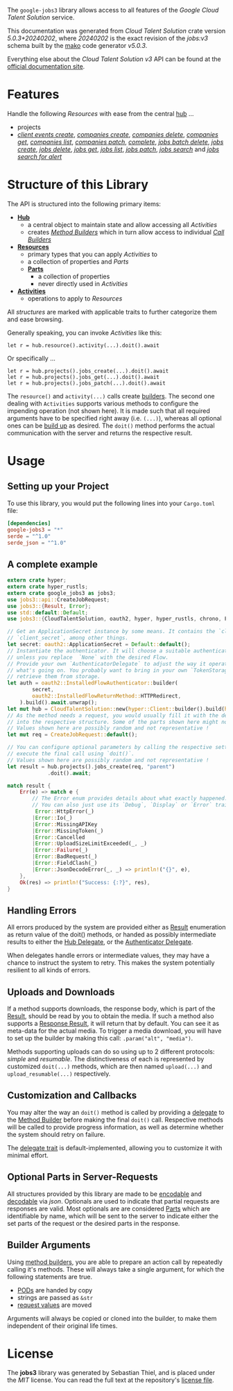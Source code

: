 <!---
DO NOT EDIT !
This file was generated automatically from 'src/generator/templates/api/README.md.mako'
DO NOT EDIT !
-->
The `google-jobs3` library allows access to all features of the *Google Cloud Talent Solution* service.

This documentation was generated from *Cloud Talent Solution* crate version *5.0.3+20240202*, where *20240202* is the exact revision of the *jobs:v3* schema built by the [mako](http://www.makotemplates.org/) code generator *v5.0.3*.

Everything else about the *Cloud Talent Solution* *v3* API can be found at the
[official documentation site](https://cloud.google.com/talent-solution/job-search/docs/).
# Features

Handle the following *Resources* with ease from the central [hub](https://docs.rs/google-jobs3/5.0.3+20240202/google_jobs3/CloudTalentSolution) ... 

* projects
 * [*client events create*](https://docs.rs/google-jobs3/5.0.3+20240202/google_jobs3/api::ProjectClientEventCreateCall), [*companies create*](https://docs.rs/google-jobs3/5.0.3+20240202/google_jobs3/api::ProjectCompanyCreateCall), [*companies delete*](https://docs.rs/google-jobs3/5.0.3+20240202/google_jobs3/api::ProjectCompanyDeleteCall), [*companies get*](https://docs.rs/google-jobs3/5.0.3+20240202/google_jobs3/api::ProjectCompanyGetCall), [*companies list*](https://docs.rs/google-jobs3/5.0.3+20240202/google_jobs3/api::ProjectCompanyListCall), [*companies patch*](https://docs.rs/google-jobs3/5.0.3+20240202/google_jobs3/api::ProjectCompanyPatchCall), [*complete*](https://docs.rs/google-jobs3/5.0.3+20240202/google_jobs3/api::ProjectCompleteCall), [*jobs batch delete*](https://docs.rs/google-jobs3/5.0.3+20240202/google_jobs3/api::ProjectJobBatchDeleteCall), [*jobs create*](https://docs.rs/google-jobs3/5.0.3+20240202/google_jobs3/api::ProjectJobCreateCall), [*jobs delete*](https://docs.rs/google-jobs3/5.0.3+20240202/google_jobs3/api::ProjectJobDeleteCall), [*jobs get*](https://docs.rs/google-jobs3/5.0.3+20240202/google_jobs3/api::ProjectJobGetCall), [*jobs list*](https://docs.rs/google-jobs3/5.0.3+20240202/google_jobs3/api::ProjectJobListCall), [*jobs patch*](https://docs.rs/google-jobs3/5.0.3+20240202/google_jobs3/api::ProjectJobPatchCall), [*jobs search*](https://docs.rs/google-jobs3/5.0.3+20240202/google_jobs3/api::ProjectJobSearchCall) and [*jobs search for alert*](https://docs.rs/google-jobs3/5.0.3+20240202/google_jobs3/api::ProjectJobSearchForAlertCall)




# Structure of this Library

The API is structured into the following primary items:

* **[Hub](https://docs.rs/google-jobs3/5.0.3+20240202/google_jobs3/CloudTalentSolution)**
    * a central object to maintain state and allow accessing all *Activities*
    * creates [*Method Builders*](https://docs.rs/google-jobs3/5.0.3+20240202/google_jobs3/client::MethodsBuilder) which in turn
      allow access to individual [*Call Builders*](https://docs.rs/google-jobs3/5.0.3+20240202/google_jobs3/client::CallBuilder)
* **[Resources](https://docs.rs/google-jobs3/5.0.3+20240202/google_jobs3/client::Resource)**
    * primary types that you can apply *Activities* to
    * a collection of properties and *Parts*
    * **[Parts](https://docs.rs/google-jobs3/5.0.3+20240202/google_jobs3/client::Part)**
        * a collection of properties
        * never directly used in *Activities*
* **[Activities](https://docs.rs/google-jobs3/5.0.3+20240202/google_jobs3/client::CallBuilder)**
    * operations to apply to *Resources*

All *structures* are marked with applicable traits to further categorize them and ease browsing.

Generally speaking, you can invoke *Activities* like this:

```Rust,ignore
let r = hub.resource().activity(...).doit().await
```

Or specifically ...

```ignore
let r = hub.projects().jobs_create(...).doit().await
let r = hub.projects().jobs_get(...).doit().await
let r = hub.projects().jobs_patch(...).doit().await
```

The `resource()` and `activity(...)` calls create [builders][builder-pattern]. The second one dealing with `Activities` 
supports various methods to configure the impending operation (not shown here). It is made such that all required arguments have to be 
specified right away (i.e. `(...)`), whereas all optional ones can be [build up][builder-pattern] as desired.
The `doit()` method performs the actual communication with the server and returns the respective result.

# Usage

## Setting up your Project

To use this library, you would put the following lines into your `Cargo.toml` file:

```toml
[dependencies]
google-jobs3 = "*"
serde = "^1.0"
serde_json = "^1.0"
```

## A complete example

```Rust
extern crate hyper;
extern crate hyper_rustls;
extern crate google_jobs3 as jobs3;
use jobs3::api::CreateJobRequest;
use jobs3::{Result, Error};
use std::default::Default;
use jobs3::{CloudTalentSolution, oauth2, hyper, hyper_rustls, chrono, FieldMask};

// Get an ApplicationSecret instance by some means. It contains the `client_id` and 
// `client_secret`, among other things.
let secret: oauth2::ApplicationSecret = Default::default();
// Instantiate the authenticator. It will choose a suitable authentication flow for you, 
// unless you replace  `None` with the desired Flow.
// Provide your own `AuthenticatorDelegate` to adjust the way it operates and get feedback about 
// what's going on. You probably want to bring in your own `TokenStorage` to persist tokens and
// retrieve them from storage.
let auth = oauth2::InstalledFlowAuthenticator::builder(
        secret,
        oauth2::InstalledFlowReturnMethod::HTTPRedirect,
    ).build().await.unwrap();
let mut hub = CloudTalentSolution::new(hyper::Client::builder().build(hyper_rustls::HttpsConnectorBuilder::new().with_native_roots().https_or_http().enable_http1().build()), auth);
// As the method needs a request, you would usually fill it with the desired information
// into the respective structure. Some of the parts shown here might not be applicable !
// Values shown here are possibly random and not representative !
let mut req = CreateJobRequest::default();

// You can configure optional parameters by calling the respective setters at will, and
// execute the final call using `doit()`.
// Values shown here are possibly random and not representative !
let result = hub.projects().jobs_create(req, "parent")
             .doit().await;

match result {
    Err(e) => match e {
        // The Error enum provides details about what exactly happened.
        // You can also just use its `Debug`, `Display` or `Error` traits
         Error::HttpError(_)
        |Error::Io(_)
        |Error::MissingAPIKey
        |Error::MissingToken(_)
        |Error::Cancelled
        |Error::UploadSizeLimitExceeded(_, _)
        |Error::Failure(_)
        |Error::BadRequest(_)
        |Error::FieldClash(_)
        |Error::JsonDecodeError(_, _) => println!("{}", e),
    },
    Ok(res) => println!("Success: {:?}", res),
}

```
## Handling Errors

All errors produced by the system are provided either as [Result](https://docs.rs/google-jobs3/5.0.3+20240202/google_jobs3/client::Result) enumeration as return value of
the doit() methods, or handed as possibly intermediate results to either the 
[Hub Delegate](https://docs.rs/google-jobs3/5.0.3+20240202/google_jobs3/client::Delegate), or the [Authenticator Delegate](https://docs.rs/yup-oauth2/*/yup_oauth2/trait.AuthenticatorDelegate.html).

When delegates handle errors or intermediate values, they may have a chance to instruct the system to retry. This 
makes the system potentially resilient to all kinds of errors.

## Uploads and Downloads
If a method supports downloads, the response body, which is part of the [Result](https://docs.rs/google-jobs3/5.0.3+20240202/google_jobs3/client::Result), should be
read by you to obtain the media.
If such a method also supports a [Response Result](https://docs.rs/google-jobs3/5.0.3+20240202/google_jobs3/client::ResponseResult), it will return that by default.
You can see it as meta-data for the actual media. To trigger a media download, you will have to set up the builder by making
this call: `.param("alt", "media")`.

Methods supporting uploads can do so using up to 2 different protocols: 
*simple* and *resumable*. The distinctiveness of each is represented by customized 
`doit(...)` methods, which are then named `upload(...)` and `upload_resumable(...)` respectively.

## Customization and Callbacks

You may alter the way an `doit()` method is called by providing a [delegate](https://docs.rs/google-jobs3/5.0.3+20240202/google_jobs3/client::Delegate) to the 
[Method Builder](https://docs.rs/google-jobs3/5.0.3+20240202/google_jobs3/client::CallBuilder) before making the final `doit()` call. 
Respective methods will be called to provide progress information, as well as determine whether the system should 
retry on failure.

The [delegate trait](https://docs.rs/google-jobs3/5.0.3+20240202/google_jobs3/client::Delegate) is default-implemented, allowing you to customize it with minimal effort.

## Optional Parts in Server-Requests

All structures provided by this library are made to be [encodable](https://docs.rs/google-jobs3/5.0.3+20240202/google_jobs3/client::RequestValue) and 
[decodable](https://docs.rs/google-jobs3/5.0.3+20240202/google_jobs3/client::ResponseResult) via *json*. Optionals are used to indicate that partial requests are responses 
are valid.
Most optionals are are considered [Parts](https://docs.rs/google-jobs3/5.0.3+20240202/google_jobs3/client::Part) which are identifiable by name, which will be sent to 
the server to indicate either the set parts of the request or the desired parts in the response.

## Builder Arguments

Using [method builders](https://docs.rs/google-jobs3/5.0.3+20240202/google_jobs3/client::CallBuilder), you are able to prepare an action call by repeatedly calling it's methods.
These will always take a single argument, for which the following statements are true.

* [PODs][wiki-pod] are handed by copy
* strings are passed as `&str`
* [request values](https://docs.rs/google-jobs3/5.0.3+20240202/google_jobs3/client::RequestValue) are moved

Arguments will always be copied or cloned into the builder, to make them independent of their original life times.

[wiki-pod]: http://en.wikipedia.org/wiki/Plain_old_data_structure
[builder-pattern]: http://en.wikipedia.org/wiki/Builder_pattern
[google-go-api]: https://github.com/google/google-api-go-client

# License
The **jobs3** library was generated by Sebastian Thiel, and is placed 
under the *MIT* license.
You can read the full text at the repository's [license file][repo-license].

[repo-license]: https://github.com/Byron/google-apis-rsblob/main/LICENSE.md

